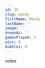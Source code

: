 ```yaml
---
id: 25
slug: mandy
firstName: Mandy
lastName: ''
image: ''
knownAs: ''
gamesPlayed: 2
wins: 0
bubbles: 0
---
```


notes

